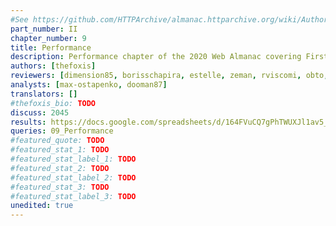 ```yaml
---
#See https://github.com/HTTPArchive/almanac.httparchive.org/wiki/Authors'-Guide#metadata-to-add-at-the-top-of-your-chapters
part_number: II
chapter_number: 9
title: Performance
description: Performance chapter of the 2020 Web Almanac covering First Contentful Paint (FCP), Time to First Byte (TTFB), and First Input Delay (FID).
authors: [thefoxis]
reviewers: [dimension85, borisschapira, estelle, zeman, rviscomi, obto, noamr, ashrith-kulai, Zizzamia]
analysts: [max-ostapenko, dooman87]
translators: []
#thefoxis_bio: TODO
discuss: 2045
results: https://docs.google.com/spreadsheets/d/164FVuCQ7gPhTWUXJl1av5_hBxjncNi0TK8RnNseNPJQ/
queries: 09_Performance
#featured_quote: TODO
#featured_stat_1: TODO
#featured_stat_label_1: TODO
#featured_stat_2: TODO
#featured_stat_label_2: TODO
#featured_stat_3: TODO
#featured_stat_label_3: TODO
unedited: true
---
```

